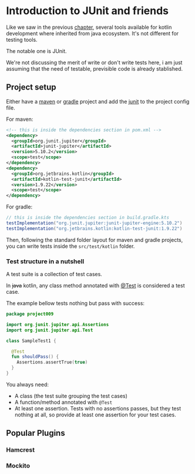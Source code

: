 # Introduction to JUnit and friends

Like we saw in the previous [chapter][0400], several tools available for kotlin
development where inherited from java ecosystem. It's not different for testing
tools.

The notable one is JUnit.

We're not discussing the merit of write or don't write tests here, i am just
assuming that the need of testable, previsible code is already stablished.

## Project setup

Either have a [maven][0401] or [gradle][0402] project and add the [junit][0403]
to the project config file.

For maven:

```xml
<!-- this is inside the dependencies section in pom.xml -->
<dependency>
  <groupId>org.junit.jupiter</groupId>
  <artifactId>junit-jupiter</artifactId>
  <version>5.10.2</version>
  <scope>test</scope>
</dependency>
<dependency>
  <groupId>org.jetbrains.kotlin</groupId>
  <artifactId>kotlin-test-junit</artifactId>
  <version>1.9.22</version>
  <scope>test</scope>
</dependency>
```

For gradle:

```groovy
// this is inside the dependencies section in build.gradle.kts
testImplementation("org.junit.jupiter:junit-jupiter-engine:5.10.2")
testImplementation("org.jetbrains.kotlin:kotlin-test-junit:1.9.22")
```

Then, following the standard folder layout for maven and gradle projects, you
can write tests inside the `src/test/kotlin` folder.

### Test structure in a nutshell

A test suite is a collection of test cases.

In ~~java~~ kotlin, any class method annotated with [@Test][0404] is considered
a test case.

The example bellow tests nothing but pass with success:

```kotlin
package project009

import org.junit.jupiter.api.Assertions
import org.junit.jupiter.api.Test

class SampleTest1 {

  @Test
  fun shouldPass() {
    Assertions.assertTrue(true)
  }
}
```

You always need:

- A class (the test suite grouping the test cases)
- A function/method annotated with `@Test`
- At least one assertion. Tests with no assertions passes, but they test nothing
  at all, so provide at least one assertion for your test cases.

## Popular Plugins

### Hamcrest

### Mockito

[0400]: ./0012-project-setup-with-maven-and-gradle.md
[0401]: ../samples/project-007-sample-maven/README.md
[0402]: ../samples/project-008-sample-gradle/README.md
[0403]: https://junit.org/junit5/docs/current/user-guide/#overview-getting-started
[0404]: https://junit.org/junit5/docs/current/user-guide/#writing-tests-annotations
